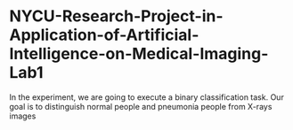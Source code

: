 # NYCU-Research-Project-in-Application-of-Artificial-Intelligence-on-Medical-Imaging-Lab1
In the experiment, we are going to execute a binary classification task. Our goal is to distinguish normal people and pneumonia people from X-rays images
